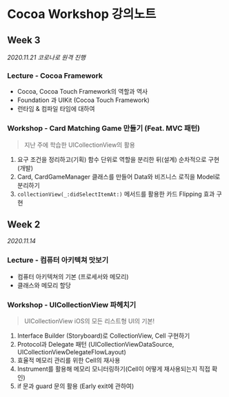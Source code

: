 # Cocoa Workshop 강의노트 

## Week 3
*2020.11.21 코로나로 원격 진행*

### Lecture - Cocoa Framework
- Cocoa, Cocoa Touch Framework의 역할과 역사
- Foundation 과 UIKit (Cocoa Touch Framework)
- 런타임 & 컴파일 타임에 대하여

### Workshop - Card Matching Game 만들기 (Feat. MVC 패턴)
> 지난 주에 학습한 UICollectionView의 활용

1. 요구 조건을 정리하고(기획) 함수 단위로 역할을 분리한 뒤(설계) 순차적으로 구현 (개발)
1. Card, CardGameManager 클래스를 만들어 Data와 비즈니스 로직을 Model로 분리하기
1. `collectionView(_:didSelectItemAt:)` 메서드를 활용한 카드 Flipping 효과 구현

## Week 2 
*2020.11.14*

### Lecture - 컴퓨터 아키텍쳐 맛보기
- 컴퓨터 아키텍쳐의 기본 (프로세서와 메모리)
- 클래스와 메모리 할당

### Workshop - UICollectionView 파헤치기
> UICollectionView iOS의 모든 리스트형 UI의 기본!

1. Interface Builder (Storyboard)로 CollectionView, Cell 구현하기
1. Protocol과 Delegate 패턴 (UICollectionViewDataSource, UICollectionViewDelegateFlowLayout)
1. 효율적 메모리 관리를 위한 Cell의 재사용
1. Instrument를 활용해 메모리 모니터링하기(Cell이 어떻게 재사용되는지 직접 확인)
1. if 문과 guard 문의 활용 (Early exit에 관하여)
